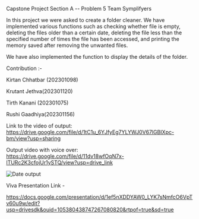 Capstone Project
Section A -- Problem 5
Team Symplifyers

In this project we were asked to create a folder cleaner. We have implemented various functions such as 
checking whether file is empty, deleting the files older than a certain date, deleting the file less than
the specified number of times the file has been accessed, and printing the memory saved after removing the
unwanted files. 

We have also implemented the function to display the details of the folder.

Contribution :-

Kirtan Chhatbar (202301098) 

Krutant Jethva(202301120)

Tirth Kanani (202301075) 

Rushi Gaadhiya(202301156)


Link to the video of output: https://drive.google.com/file/d/1tC1u_6YJfyEg7YLYWJ0V67lGBIXpc-bm/view?usp=sharing

Output video with voice over:
https://drive.google.com/file/d/11dv18wfOqN7x-lTURc2K3cfojUr1ySTQ/view?usp=drive_link

![Date output](https://github.com/Krutant06/Capstone-Project/assets/164739951/b7fb1d77-b3ab-4822-a86d-007f7c9c0c44)


Viva Presentation Link - 

https://docs.google.com/presentation/d/1ef5nXDDYAW0_LYK7sNmfcO6VpTv60u9w/edit?usp=drivesdk&ouid=105380438747267080820&rtpof=true&sd=true

